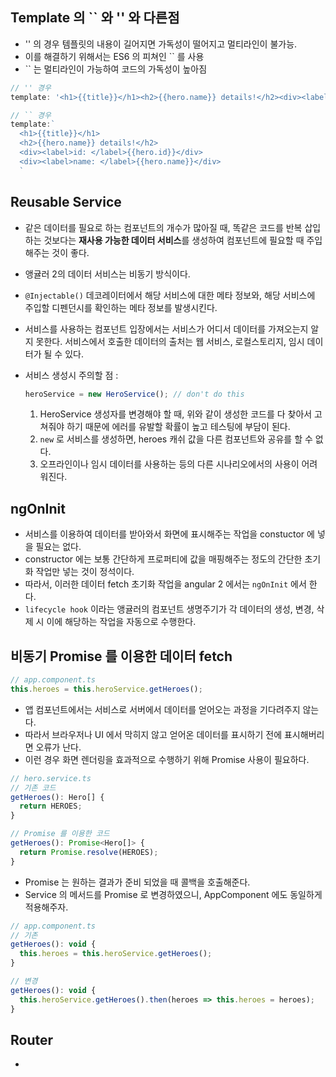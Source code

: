 ## Template 의 `` 와 '' 와 다른점
- '' 의 경우 템플릿의 내용이 길어지면 가독성이 떨어지고 멀티라인이 불가능.
- 이를 해결하기 위해서는 ES6 의 피쳐인 `` 를 사용
- `` 는 멀티라인이 가능하여 코드의 가독성이 높아짐

```javascript
// '' 경우
template: '<h1>{{title}}</h1><h2>{{hero.name}} details!</h2><div><label>id: </label>{{hero.id}}</div><div><label>name: </label>{{hero.name}}</div>'

// `` 경우
template:`
  <h1>{{title}}</h1>
  <h2>{{hero.name}} details!</h2>
  <div><label>id: </label>{{hero.id}}</div>
  <div><label>name: </label>{{hero.name}}</div>
  `
```

## Reusable Service
- 같은 데이터를 필요로 하는 컴포넌트의 개수가 많아질 때, 똑같은 코드를 반복 삽입 하는 것보다는 **재사용 가능한 데이터 서비스**를 생성하여 컴포넌트에 필요할 때 주입해주는 것이 좋다.
- 앵귤러 2의 데이터 서비스는 비동기 방식이다.
- `@Injectable()` 데코레이터에서 해당 서비스에 대한 메타 정보와, 해당 서비스에 주입할 디펜던시를 확인하는 메타 정보를 발생시킨다.
- 서비스를 사용하는 컴포넌트 입장에서는 서비스가 어디서 데이터를 가져오는지 알지 못한다. 서비스에서 호출한 데이터의 출처는 웹 서비스, 로컬스토리지, 임시 데이터가 될 수 있다.
- 서비스 생성시 주의할 점 :

  ``` javascript
  heroService = new HeroService(); // don't do this
  ```

  1. HeroService 생성자를 변경해야 할 때, 위와 같이 생성한 코드를 다 찾아서 고쳐줘야 하기 때문에 에러를 유발할 확률이 높고 테스팅에 부담이 된다.
  2. `new` 로 서비스를 생성하면, heroes 캐쉬 값을 다른 컴포넌트와 공유를 할 수 없다.
  3. 오프라인이나 임시 데이터를 사용하는 등의 다른 시나리오에서의 사용이 어려워진다.

## ngOnInit
- 서비스를 이용하여 데이터를 받아와서 화면에 표시해주는 작업을 constuctor 에 넣을 필요는 없다.
- constructor 에는 보통 간단하게 프로퍼티에 값을 매핑해주는 정도의 간단한 초기화 작업만 넣는 것이 정석이다.
- 따라서, 이러한 데이터 fetch 초기화 작업을 angular 2 에서는 `ngOnInit` 에서 한다.
- `lifecycle hook` 이라는 앵귤러의 컴포넌트 생명주기가 각 데이터의 생성, 변경, 삭제 시 이에 해당하는 작업을 자동으로 수행한다.

## 비동기 Promise 를 이용한 데이터 fetch

``` javascript
// app.component.ts
this.heroes = this.heroService.getHeroes();
```

- 앱 컴포넌트에서는 서비스로 서버에서 데이터를 얻어오는 과정을 기다려주지 않는다.
- 따라서 브라우저나 UI 에서 막히지 않고 얻어온 데이터를 표시하기 전에 표시해버리면 오류가 난다.
- 이런 경우 화면 렌더링을 효과적으로 수행하기 위해 Promise 사용이 필요하다.

``` javascript
// hero.service.ts
// 기존 코드
getHeroes(): Hero[] {
  return HEROES;
}

// Promise 를 이용한 코드
getHeroes(): Promise<Hero[]> {
  return Promise.resolve(HEROES);
}
```

- Promise 는 원하는 결과가 준비 되었을 때 콜백을 호출해준다.
- Service 의 메서드를 Promise 로 변경하였으니, AppComponent 에도 동일하게 적용해주자.

``` javascript
// app.component.ts
// 기존
getHeroes(): void {
  this.heroes = this.heroService.getHeroes();
}

// 변경
getHeroes(): void {
  this.heroService.getHeroes().then(heroes => this.heroes = heroes);
}
```

## Router
-
